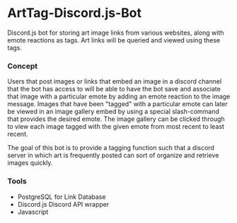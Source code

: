 # ArtTag-Discord.js-Bot
Discord.js bot for storing art image links from various websites, along with emote reactions as tags. Art links will be queried and viewed using these tags.

### Concept
Users that post images or links that embed an image in a discord channel that the bot has access to will be able to have the bot save and associate that image with a particular emote by adding an emote reaction to the image message. Images that have been "tagged" with a particular emote can later be viewed in an image gallery embed by using a special slash-command that provides the desired emote. The image gallery can be clicked through to view each image tagged with the given emote from most recent to least recent.

The goal of this bot is to provide a tagging function such that a discord server in which art is frequently posted can sort of organize and retrieve images quickly.

###  Tools
- PostgreSQL for Link Database
- Discord.js Discord API wrapper
- Javascript

